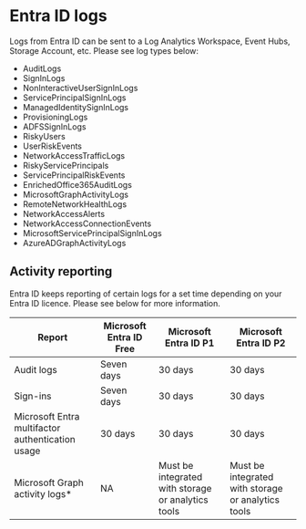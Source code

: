 # Entra ID logs

Logs from Entra ID can be sent to a Log Analytics Workspace, Event Hubs, Storage Account, etc. Please see log types below:

- AuditLogs
- SignInLogs
- NonInteractiveUserSignInLogs
- ServicePrincipalSignInLogs
- ManagedIdentitySignInLogs
- ProvisioningLogs
- ADFSSignInLogs
- RiskyUsers
- UserRiskEvents
- NetworkAccessTrafficLogs
- RiskyServicePrincipals
- ServicePrincipalRiskEvents
- EnrichedOffice365AuditLogs
- MicrosoftGraphActivityLogs
- RemoteNetworkHealthLogs
- NetworkAccessAlerts
- NetworkAccessConnectionEvents
- MicrosoftServicePrincipalSignInLogs
- AzureADGraphActivityLogs


## Activity reporting

Entra ID keeps reporting of certain logs for a set time depending on your Entra ID licence. Please see below for more information.

| Report                                             | Microsoft Entra ID Free | Microsoft Entra ID P1                  | Microsoft Entra ID P2                  |
|----------------------------------------------------|------------------------|----------------------------------------|----------------------------------------|
| Audit logs                                         | Seven days             | 30 days                                | 30 days                                |
| Sign-ins                                           | Seven days             | 30 days                                | 30 days                                |
| Microsoft Entra multifactor authentication usage   | 30 days                | 30 days                                | 30 days                                |
| Microsoft Graph activity logs*                     | NA                     | Must be integrated with storage or analytics tools | Must be integrated with storage or analytics tools |